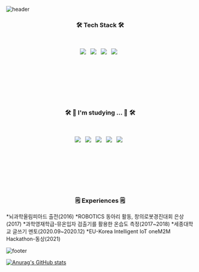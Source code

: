 ![header](https://capsule-render.vercel.app/api?type=waving&color=gradient&height=300&section=header&text=Hyeonsu%20Oh&fontSize=90)



<h3 align="center"><b>🛠 Tech Stack 🛠</b></h3>



</br>
<p align="center">
<img src="https://img.shields.io/badge/HTML5-E34F26?style=flat-square&logo=HTML5&logoColor=white"/></a> &nbsp
<img src="https://img.shields.io/badge/CSS3-1572B6?style=flat-square&logo=CSS3&logoColor=white"/></a> &nbsp
<img src="https://img.shields.io/badge/Python-47A248?style=flat-square&logo=Python&logoColor=white"/></a> &nbsp 
<img src="https://img.shields.io/badge/C-00599C?style=flat-square&logo=C%2B%2B&logoColor=white"/></a> &nbsp </br></br></br></br></br></br></br></br>


<h3 align="center"><b>🛠 📕 I'm studying ... 📕 🛠</b></h3>

</br>
<p align="center">
<img src="https://img.shields.io/badge/JavaScript-F7DF1E?style=flat-square&logo=JavaScript&logoColor=white"/></a> &nbsp
<img src="https://img.shields.io/badge/Node.js-339933?style=flat-square&logo=Node.js&logoColor=white"/></a> &nbsp
<img src="https://img.shields.io/badge/Java-4479A1?style=flat-square&logo=Java&logoColor=white"/></a> &nbsp 
<img src="https://img.shields.io/badge/Kotlin-E34F26?style=flat-square&logo=Kotlin&logoColor=white"/></a> &nbsp
<img src="https://img.shields.io/badge/ML-339933?style=flat-square&logo=ML&logoColor=white"/></a> &nbsp </br></br></br></br></br></br></br></br>


<h3 align="center"><b>🗒 Experiences 🗒 </b></h3>

*뇌과학올림피아드 출전(2016)
*ROBOTICS 동아리 활동, 창의로봇경진대회 은상(2017)
*과학영재학급-뮤온입자 검출기를 활용한 온습도 측정(2017~2018)
*세종대학교 글쓰기 멘토(2020.09~2020.12)
*EU-Korea Intelligent IoT oneM2M Hackathon-동상(2021)



![footer](https://capsule-render.vercel.app/api?section=footer)




[![Anurag's GitHub stats](https://github-readme-stats.vercel.app/api?username=ssapsu)](https://github.com/anuraghazra/github-readme-stats)
